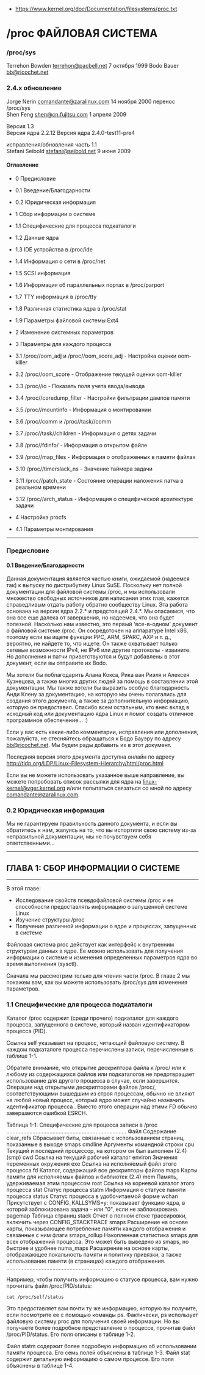 - https://www.kernel.org/doc/Documentation/filesystems/proc.txt

# /proc ФАЙЛОВАЯ СИСТЕМА

### /proc/sys 
Terrehon Bowden <terrehon@pacbell.net>        7 октября 1999
Bodo Bauer <bb@ricochet.net>

### 2.4.x обновление	  
Jorge Nerin <comandante@zaralinux.com>      14 ноября 2000
перенос /proc/sys	  
Shen Feng <shen@cn.fujitsu.com>		  1 апреля 2009

Версия 1.3                                            
Версия ядра 2.2.12
Версия ядра 2.4.0-test11-pre4

исправления/обновления часть 1.1  
Stefani Seibold <stefani@seibold.net>       9 июня 2009

#### Оглавление

- 0   Предисловие
- 0.1 Введение/Благодарности
- 0.2 Юридическая информация

- 1	Сбор информации о системе
- 1.1	Специфические для процесса подкаталоги
- 1.2	Данные ядра
- 1.3	IDE устройства в /proc/ide
- 1.4	Информация о сети в /proc/net
- 1.5	SCSI информация
- 1.6	Информация об параллельных портах в /proc/parport
- 1.7	TTY информация в /proc/tty
- 1.8	Различная статистика ядра в /proc/stat
- 1.9	Параметры файловой системы Ext4

- 2	Изменение системных параметров

- 3	Параметры для каждого процесса
- 3.1	/proc/<pid>/oom_adj и /proc/<pid>/oom_score_adj - Настройка оценки oom-killer
- 3.2	/proc/<pid>/oom_score - Отображение текущей оценки oom-killer
- 3.3	/proc/<pid>/io - Показать поля учета ввода/вывода
- 3.4	/proc/<pid>/coredump_filter - Настройки фильтрации дампов памяти
- 3.5	/proc/<pid>/mountinfo - Информация о монтировании
- 3.6	/proc/<pid>/comm и /proc/<pid>/task/<tid>/comm
- 3.7   /proc/<pid>/task/<tid>/children - Информация о детях задачи
- 3.8   /proc/<pid>/fdinfo/<fd> - Информация о открытом файле
- 3.9   /proc/<pid>/map_files - Информация о отображенных в памяти файлах
- 3.10  /proc/<pid>/timerslack_ns - Значение таймера задачи
- 3.11	/proc/<pid>/patch_state - Состояние операции наложения патча в реальном времени
- 3.12	/proc/<pid>/arch_status - Информация о специфической архитектуре задачи

- 4	Настройка procfs
- 4.1	Параметры монтирования

---

### Предисловие

#### 0.1 Введение/Благодарности

Данная документация является частью книги, ожидаемой (надеемся так) к выпуску по дистрибутиву Linux SuSE. Поскольку нет полной документации для файловой системы /proc, и мы использовали множество свободных источников для написания этих глав, кажется справедливым отдать работу обратно сообществу Linux. Эта работа основана на версии ядра 2.2.* и предстоящей 2.4.*. Мы опасаемся, что она все еще далека от завершения, но надеемся, что она будет полезной. Насколько нам известно, это первый 'все-в-одном' документ о файловой системе /proc. Он сосредоточен на аппаратуре Intel x86, поэтому если вы ищете функции PPC, ARM, SPARC, AXP и т. д., вероятно, не найдете то, что ищете. Он также охватывает только сетевые возможности IPv4, не IPv6 или другие протоколы - извините. Но дополнения и патчи приветствуются и будут добавлены в этот документ, если вы отправите их Bodo.

Мы хотели бы поблагодарить Алана Кокса, Рика ван Риэля и Алексея Кузнецова, а также многих других людей за помощь в составлении этой документации. Мы также хотели бы выразить особую благодарность Анди Клену за документацию, на которую мы очень полагались для создания этого документа, а также за дополнительную информацию, которую он предоставил. Спасибо всем остальным, кто внес вклад в исходный код или документацию ядра Linux и помог создать отличное программное обеспечение... :)

Если у вас есть какие-либо комментарии, исправления или дополнения, пожалуйста, не стесняйтесь обращаться к Бодо Бауэру по адресу bb@ricochet.net. Мы будем рады добавить их в этот документ.

Последняя версия этого документа доступна онлайн по адресу http://tldp.org/LDP/Linux-Filesystem-Hierarchy/html/proc.html

Если вы не можете использовать указанное выше направление, вы можете попробовать список рассылки для ядра на linux-kernel@vger.kernel.org и/или попытаться связаться со мной по адресу comandante@zaralinux.com.

### 0.2 Юридическая информация

Мы не гарантируем правильность данного документа, и если вы обратитесь к нам, жалуясь на то, что вы испортили свою систему из-за неправильной документации, мы не почувствуем себя ответственными...

---

## ГЛАВА 1: СБОР ИНФОРМАЦИИ О СИСТЕМЕ

---

В этой главе:

* Исследование свойств псевдофайловой системы /proc и ее способности предоставлять информацию о запущенной системе Linux
* Изучение структуры /proc
* Получение различной информации о ядре и процессах, запущенных в системе

Файловая система proc действует как интерфейс к внутренним структурам данных в ядре. Ее можно использовать для получения информации о системе и изменения определенных параметров ядра во время выполнения (sysctl).

Сначала мы рассмотрим только для чтения части /proc. В главе 2 мы покажем вам, как вы можете использовать /proc/sys для изменения параметров.

### 1.1 Специфические для процесса подкаталоги

Каталог /proc содержит (среди прочего) подкаталог для каждого процесса, запущенного в системе, который назван идентификатором процесса (PID).

Ссылка self указывает на процесс, читающий файловую систему. В каждом подкаталоге процесса перечислены записи, перечисленные в таблице 1-1.

Обратите внимание, что открытие дескриптора файла к /proc/<pid> или к любому из содержащихся файлов или подкаталогов не предотвращает использование <pid> для другого процесса в случае, если <pid> завершится. Операции над открытыми дескрипторами файлов /proc/<pid>, соответствующими вышедшим из строя процессам, обычно не влияют на любой новый процесс, который ядро может случайно назначить идентификатор процесса <pid>. Вместо этого операции над этими FD обычно завершаются ошибкой ESRCH.

Таблица 1-1: Специфические для процесса записи в /proc
..............................................................................
Файл		Содержание
clear_refs	Сбрасывает биты, связанные с использованием страниц, показанные в выходе smaps
cmdline		Аргументы командной строки
cpu			Текущий и последний процессор, на котором он был выполнен (2.4)(smp)
cwd			Ссылка на текущий рабочий каталог
environ		Значения переменных окружения
exe			Ссылка на исполняемый файл этого процесса
fd			Каталог, содержащий все дескрипторы файлов
maps		Карты памяти для исполняемых файлов и библиотек (2.4)
mem			Память, удерживаемая этим процессом
root		Ссылка на корневой каталог этого процесса
stat		Статус процесса
statm		Информация о статусе памяти процесса
status		Статус процесса в удобочитаемой форме
wchan		Присутствует с CONFIG_KALLSYMS=y: показывает функцию ядра, в которой заблокирована задача - или "0", если не заблокирована.
pagemap		Таблица страниц
stack		Отчет о полном стеке трассировки, включить через CONFIG_STACKTRACE
smaps		Расширение на основе карты, показывающее потребление памяти каждого отображения и связанные с ним флаги
smaps_rollup	Накопленная статистика smaps для всех отображений процесса. Это может быть выведено из smaps, но быстрее и удобнее
numa_maps	Расширение на основе карты, отображающее локальность памяти и политику привязки, а также использование памяти (в страницах) каждого отображения.
..............................................................................

Например, чтобы получить информацию о статусе процесса, вам нужно прочитать файл /proc/PID/status:

```shell
cat /proc/self/status
```

Это предоставляет вам почти ту же информацию, которую вы получите, если посмотрите ее с помощью команды ps. Фактически, ps использует файловую систему proc для получения своей информации. Но вы получаете более подробное представление о процессе, прочитав файл /proc/PID/status. Его поля описаны в таблице 1-2.

Файл statm содержит более подробную информацию об использовании памяти процесса. Его семь полей объяснены в таблице 1-3. Файл stat содержит детальную информацию о самом процессе. Его поля объяснены в таблице 1-4.